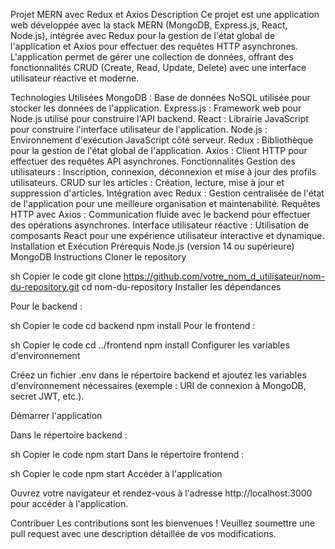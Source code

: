 Projet MERN avec Redux et Axios
Description
Ce projet est une application web développée avec la stack MERN (MongoDB, Express.js, React, Node.js), intégrée avec Redux pour la gestion de l'état global de l'application et Axios pour effectuer des requêtes HTTP asynchrones. L'application permet de gérer une collection de données, offrant des fonctionnalités CRUD (Create, Read, Update, Delete) avec une interface utilisateur réactive et moderne.

Technologies Utilisées
MongoDB : Base de données NoSQL utilisée pour stocker les données de l'application.
Express.js : Framework web pour Node.js utilisé pour construire l'API backend.
React : Librairie JavaScript pour construire l'interface utilisateur de l'application.
Node.js : Environnement d'exécution JavaScript côté serveur.
Redux : Bibliothèque pour la gestion de l'état global de l'application.
Axios : Client HTTP pour effectuer des requêtes API asynchrones.
Fonctionnalités
Gestion des utilisateurs : Inscription, connexion, déconnexion et mise à jour des profils utilisateurs.
CRUD sur les articles : Création, lecture, mise à jour et suppression d'articles.
Intégration avec Redux : Gestion centralisée de l'état de l'application pour une meilleure organisation et maintenabilité.
Requêtes HTTP avec Axios : Communication fluide avec le backend pour effectuer des opérations asynchrones.
Interface utilisateur réactive : Utilisation de composants React pour une expérience utilisateur interactive et dynamique.
Installation et Exécution
Prérequis
Node.js (version 14 ou supérieure)
MongoDB
Instructions
Cloner le repository

sh
Copier le code
git clone https://github.com/votre_nom_d_utilisateur/nom-du-repository.git
cd nom-du-repository
Installer les dépendances

Pour le backend :

sh
Copier le code
cd backend
npm install
Pour le frontend :

sh
Copier le code
cd ../frontend
npm install
Configurer les variables d'environnement

Créez un fichier .env dans le répertoire backend et ajoutez les variables d'environnement nécessaires (exemple : URI de connexion à MongoDB, secret JWT, etc.).

Démarrer l'application

Dans le répertoire backend :

sh
Copier le code
npm start
Dans le répertoire frontend :

sh
Copier le code
npm start
Accéder à l'application

Ouvrez votre navigateur et rendez-vous à l'adresse http://localhost:3000 pour accéder à l'application.

Contribuer
Les contributions sont les bienvenues ! Veuillez soumettre une pull request avec une description détaillée de vos modifications.
